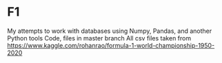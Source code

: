 # F1

My attempts to work with databases using Numpy, Pandas, and another Python tools
Code, files in master branch
All csv files taken from https://www.kaggle.com/rohanrao/formula-1-world-championship-1950-2020
